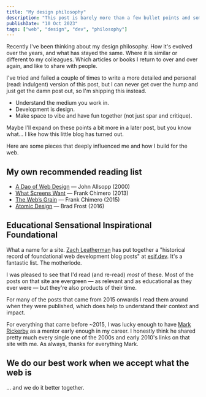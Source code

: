 ```yaml
---
title: "My design philosophy"
description: "This post is barely more than a few bullet points and some links. Maybe that is fitting."
publishDate: "10 Oct 2023"
tags: ["web", "design", "dev", "philosophy"]
---
```


Recently I've been thinking about my design philosophy. How it's evolved over the years, and what has stayed the same. Where it is similar or different to my colleagues. Which articles or books I return to over and over again, and like to share with people.

I've tried and failed a couple of times to write a more detailed and personal (read: indulgent) version of this post, but I can never get over the hump and just get the damn post out, so I'm shipping this instead.

- Understand the medium you work in.
- Development is design.
- Make space to vibe and have fun together (not just spar and critique).

Maybe I'll expand on these points a bit more in a later post, but you know what... I like how this little blog has turned out.

Here are some pieces that deeply influenced me and how I build for the web.

## My own recommended reading list

- [A Dao of Web Design](https://alistapart.com/article/dao/) — John Allsopp (2000)
- [What Screens Want](https://frankchimero.com/blog/2013/what-screens-want/) — Frank Chimero (2013)
- [The Web’s Grain](https://frankchimero.com/blog/2015/the-webs-grain/) — Frank Chimero (2015)
- [Atomic Design](https://atomicdesign.bradfrost.com) — Brad Frost (2016)

## Educational Sensational Inspirational Foundational

What a name for a site. [Zach Leatherman](https://www.zachleat.com/web/esif/) has put together a "historical record of foundational web development blog posts" at [esif.dev](https://esif.dev). It's a fantastic list. The motherlode.

I was pleased to see that I'd read (and re-read) _most_ of these. Most of the posts on that site are evergreen — as relevant and as educational as they ever were — but they're also products of their time.

For many of the posts that came from 2015 onwards I read them around when they were published, which does help to understand their context and impact.

For everything that came before ~2015, I was lucky enough to have [Mark Rickerby](https://maetl.net) as a mentor early enough in my career. I honestly think he shared pretty much every single one of the 2000s and early 2010's links on that site with me. As always, thanks for everything Mark.

## We do our best work when we accept what the web is

... and we do it better together.
